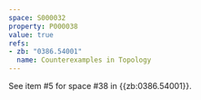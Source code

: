 ```yaml
---
space: S000032
property: P000038
value: true
refs:
- zb: "0386.54001"
  name: Counterexamples in Topology
---
```


See item #5 for space #38 in {{zb:0386.54001}}.
